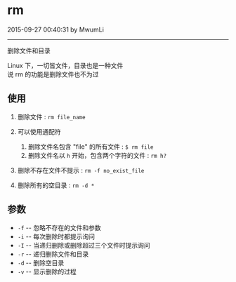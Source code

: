 # rm

2015-09-27 00:40:31 by MwumLi

---

删除文件和目录   

Linux 下，一切皆文件，目录也是一种文件  
说 rm 的功能是删除文件也不为过  

## 使用

1. 删除文件 : `rm file_name`

2. 可以使用通配符  

   1. 删除文件名包含 "file" 的所有文件 :  `$ rm file`
   2. 删除文件名以 `h` 开始，包含两个字符的文件 : `rm h?`

3. 删除不存在文件不提示 : `rm -f no_exist_file`

4. 删除所有的空目录 : `rm -d *`

## 参数

* `-f` -- 忽略不存在的文件和参数
* `-i` -- 每次删除时都提示询问  
* `-I` -- 当递归删除或删除超过三个文件时提示询问
* `-r` -- 递归删除文件和目录  
* `-d` -- 删除空目录
* `-v` -- 显示删除的过程  


